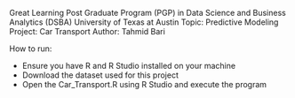Great Learning
Post Graduate Program (PGP) in Data Science and Business Analytics (DSBA)
University of Texas at Austin
Topic: Predictive Modeling
Project: Car Transport
Author: Tahmid Bari

How to run:
- Ensure you have R and R Studio installed on your machine
- Download the dataset used for this project
- Open the Car_Transport.R using R Studio and execute the program
